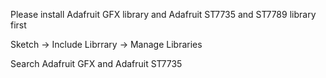 Please install Adafruit GFX library and Adafruit ST7735 and ST7789 library first


Sketch -> Include Librrary -> Manage Libraries  


Search Adafruit GFX  and Adafruit ST7735
